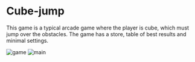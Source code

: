 # Cube-jump

This game is a typical arcade game where the player is cube, which must jump over the obstacles. 
The game has a store, table of best results and minimal settings.

![game](https://user-images.githubusercontent.com/29926552/31667160-48d7375a-b357-11e7-9a95-8afd036780d3.png)
![main](https://user-images.githubusercontent.com/29926552/31667166-4b41d90a-b357-11e7-8053-d60f3a9b4f92.png)
